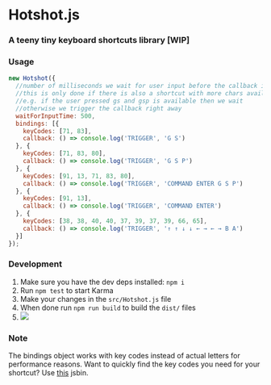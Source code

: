 Hotshot.js
==========
### A teeny tiny keyboard shortcuts library [WIP]

### Usage
```js
new Hotshot({
  //number of milliseconds we wait for user input before the callback is triggered
  //this is only done if there is also a shortcut with more chars available
  //e.g. if the user pressed gs and gsp is available then we wait
  //otherwise we trigger the callback right away
  waitForInputTime: 500, 
  bindings: [{
    keyCodes: [71, 83],
    callback: () => console.log('TRIGGER', 'G S')
  }, {
    keyCodes: [71, 83, 80],
    callback: () => console.log('TRIGGER', 'G S P')
  }, {
    keyCodes: [91, 13, 71, 83, 80],
    callback: () => console.log('TRIGGER', 'COMMAND ENTER G S P')
  }, {
    keyCodes: [91, 13],
    callback: () => console.log('TRIGGER', 'COMMAND ENTER')
  }, {
    keyCodes: [38, 38, 40, 40, 37, 39, 37, 39, 66, 65],
    callback: () => console.log('TRIGGER', '↑ ↑ ↓ ↓ ← → ← → B A')
  }]
});
```

### Development
1. Make sure you have the dev deps installed: `npm i`
2. Run `npm test` to start Karma
3. Make your changes in the `src/Hotshot.js` file
4. When done run `npm run build` to build the `dist/` files
5. ![](http://media.tumblr.com/tumblr_meh2kbVICW1rrdzra.gif)

### Note
The bindings object works with key codes instead of actual letters for performance reasons. Want to quickly find the key codes you need for your shortcut? Use [this](http://jsbin.com/yayocohace/embed?js,console,output) jsbin.

